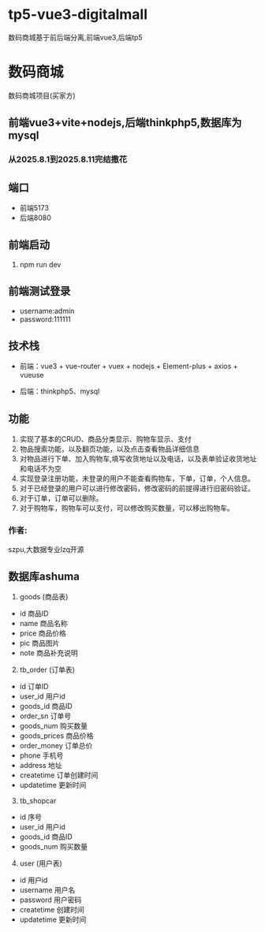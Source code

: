 # tp5-vue3-digitalmall
数码商城基于前后端分离,前端vue3,后端tp5
# 数码商城
数码商城项目(买家方)
## 前端vue3+vite+nodejs,后端thinkphp5,数据库为mysql
### 从2025.8.1到2025.8.11完结撒花
## 端口
+ 前端5173
+ 后端8080
## 前端启动
1. npm run dev
## 前端测试登录
+ username:admin
+ password:111111
## 技术栈

+ 前端：vue3 + vue-router + vuex + nodejs + Element-plus + axios + vueuse

+ 后端：thinkphp5、mysql

## 功能
1. 实现了基本的CRUD、商品分类显示、购物车显示、支付
2. 物品搜索功能，以及翻页功能，以及点击查看物品详细信息
3. 对物品进行下单、加入购物车,填写收货地址以及电话，以及表单验证收货地址和电话不为空
4. 实现登录注册功能，未登录的用户不能查看购物车，下单，订单，个人信息。
5. 对于已经登录的用户可以进行修改密码，修改密码的前提得进行旧密码验证。
6. 对于订单，订单可以删除。
7. 对于购物车，购物车可以支付，可以修改购买数量，可以移出购物车。

### 作者:

szpu,大数据专业lzq开源

## 数据库ashuma

1. goods (商品表)
+ id 商品ID
+ name 商品名称
+ price 商品价格
+ pic 商品图片
+ note 商品补充说明

2. tb_order (订单表)
+ id 订单ID
+ user_id 用户id
+ goods_id 商品ID
+ order_sn 订单号
+ goods_num 购买数量
+ goods_prices 商品价格
+ order_money 订单总价
+ phone 手机号
+ address 地址
+ createtime 订单创建时间
+ updatetime 更新时间

3. tb_shopcar
+ id 序号
+ user_id 用户id
+ goods_id 商品ID
+ goods_num 购买数量

4. user (用户表)
+ id 用户id
+ username 用户名
+ password 用户密码
+ createtime 创建时间
+ updatetime 更新时间
